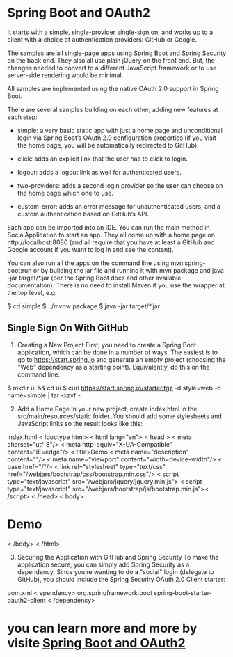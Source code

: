 # Spring Boot and OAuth2

It starts with a simple, single-provider single-sign on, and works up to a client with a choice of authentication providers: GitHub or Google.

The samples are all single-page apps using Spring Boot and Spring Security on the back end. They also all use plain jQuery on the front end. But, the changes needed to convert to a different JavaScript framework or to use server-side rendering would be minimal.

All samples are implemented using the native OAuth 2.0 support in Spring Boot.

There are several samples building on each other, adding new features at each step:

- simple: a very basic static app with just a home page and unconditional login via Spring Boot’s OAuth 2.0 configuration properties (if you visit the home page, you will be automatically redirected to GitHub).

- click: adds an explicit link that the user has to click to login.

- logout: adds a logout link as well for authenticated users.

- two-providers: adds a second login provider so the user can choose on the home page which one to use.

- custom-error: adds an error message for unauthenticated users, and a custom authentication based on GitHub’s API.

Each app can be imported into an IDE. You can run the main method in SocialApplication to start an app. They all come up with a home page on http://localhost:8080 (and all require that you have at least a GitHub and Google account if you want to log in and see the content).

You can also run all the apps on the command line using mvn spring-boot:run or by building the jar file and running it with mvn package and java -jar target/*.jar (per the Spring Boot docs and other available documentation). There is no need to install Maven if you use the wrapper at the top level, e.g.

$ cd simple
$ ../mvnw package
$ java -jar target/*.jar

## Single Sign On With GitHub

1. Creating a New Project
First, you need to create a Spring Boot application, which can be done in a number of ways. The easiest is to go to https://start.spring.io and generate an empty project (choosing the "Web" dependency as a starting point). Equivalently, do this on the command line:

$ mkdir ui && cd ui
$ curl https://start.spring.io/starter.tgz -d style=web -d name=simple | tar -xzvf -

2. Add a Home Page
In your new project, create index.html in the src/main/resources/static folder. You should add some stylesheets and JavaScript links so the result looks like this:

index.html
< !doctype html>
 < html lang="en">
< head >
    < meta charset="utf-8"/>
    < meta http-equiv="X-UA-Compatible" content="IE=edge"/>
    < title>Demo</title>
    < meta name="description" content=""/>
    < meta name="viewport" content="width=device-width"/>
    < base href="/"/>
    < link rel="stylesheet" type="text/css" href="/webjars/bootstrap/css/bootstrap.min.css"/>
    < script type="text/javascript" src="/webjars/jquery/jquery.min.js"></script>
    < script type="text/javascript" src="/webjars/bootstrap/js/bootstrap.min.js">< /script>
< /head>
<  body>
	<h1>Demo</h1>
	<div class="container"></div>
< /body>
< /html>

3. Securing the Application with GitHub and Spring Security
To make the application secure, you can simply add Spring Security as a dependency. Since you’re wanting to do a "social" login (delegate to GitHub), you should include the Spring Security OAuth 2.0 Client starter:

pom.xml
< ependency>
	<groupId>org.springframework.boot</groupId>
	<artifactId>spring-boot-starter-oauth2-client</artifactId>
< /dependency>

# you can learn more and more by visite [Spring Boot and OAuth2](https://spring.io/guides/tutorials/spring-boot-oauth2/)
